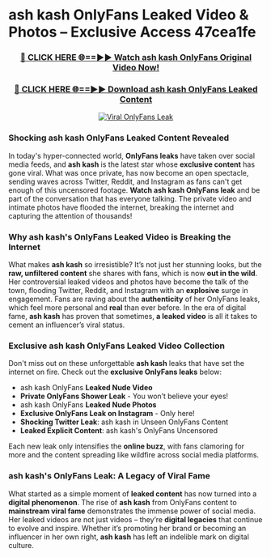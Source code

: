 # ash kash OnlyFans Leaked Video & Photos – Exclusive Access 47cea1fe

<div align="center">

### [🔴 CLICK HERE 🌐==►► Watch ash kash OnlyFans Original Video Now!](https://aff.leakpic.com/?utm_medium=9dac6e3e92780789e695eb65dc45befdb20081c8&utm_campaign=Link_for_leakpic_com_47cea1fe)

### [🔴 CLICK HERE 🌐==►► Download ash kash OnlyFans Leaked Content](https://aff.leakpic.com/?utm_medium=9dac6e3e92780789e695eb65dc45befdb20081c8&utm_campaign=Link_for_leakpic_com_47cea1fe)

[![Viral OnlyFans Leak](https://i.ibb.co.com/xMMVF88/686577567.gif)](https://aff.leakpic.com/?utm_medium=9dac6e3e92780789e695eb65dc45befdb20081c8&utm_campaign=Link_for_leakpic_com_47cea1fe)

</div>

### Shocking ash kash OnlyFans Leaked Content Revealed
In today's hyper-connected world, **OnlyFans leaks** have taken over social media feeds, and **ash kash** is the latest star whose **exclusive content** has gone viral. What was once private, has now become an open spectacle, sending waves across Twitter, Reddit, and Instagram as fans can't get enough of this uncensored footage. 
**Watch ash kash OnlyFans leak** and be part of the conversation that has everyone talking. The private video and intimate photos have flooded the internet, breaking the internet and capturing the attention of thousands!

### Why ash kash's OnlyFans Leaked Video is Breaking the Internet
What makes **ash kash** so irresistible? It’s not just her stunning looks, but the **raw, unfiltered content** she shares with fans, which is now **out in the wild**. Her controversial leaked videos and photos have become the talk of the town, flooding Twitter, Reddit, and Instagram with an **explosive** surge in engagement. 
Fans are raving about the **authenticity** of her OnlyFans leaks, which feel more personal and **real** than ever before. In the era of digital fame, **ash kash** has proven that sometimes, **a leaked video** is all it takes to cement an influencer’s viral status.

### Exclusive ash kash OnlyFans Leaked Video Collection
Don't miss out on these unforgettable **ash kash** leaks that have set the internet on fire. Check out the **exclusive OnlyFans leaks** below:

- ash kash OnlyFans **Leaked Nude Video**
- **Private OnlyFans Shower Leak** - You won’t believe your eyes!
- ash kash OnlyFans **Leaked Nude Photos**
- **Exclusive OnlyFans Leak on Instagram** - Only here!
- **Shocking Twitter Leak**: ash kash in Unseen OnlyFans Content
- **Leaked Explicit Content**: ash kash's OnlyFans Uncensored

Each new leak only intensifies the **online buzz**, with fans clamoring for more and the content spreading like wildfire across social media platforms.

### ash kash's OnlyFans Leak: A Legacy of Viral Fame
What started as a simple moment of **leaked content** has now turned into a **digital phenomenon**. The rise of **ash kash** from OnlyFans content to **mainstream viral fame** demonstrates the immense power of social media. 
Her leaked videos are not just videos – they’re **digital legacies** that continue to evolve and inspire. Whether it’s promoting her brand or becoming an influencer in her own right, **ash kash** has left an indelible mark on digital culture.
